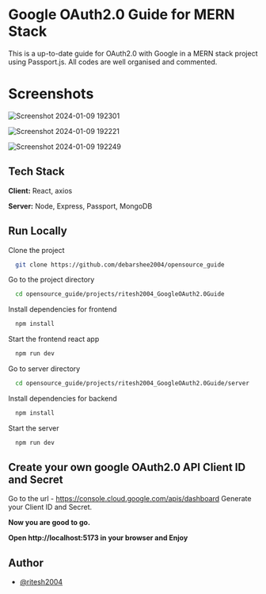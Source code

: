 
# Google OAuth2.0 Guide for MERN Stack

This is a up-to-date guide for OAuth2.0 with Google in a MERN stack project using Passport.js. All codes are well organised and commented.

# Screenshots

![Screenshot 2024-01-09 192301](https://github.com/debarshee2004/opensource_guide/assets/109234507/85c27585-7fa0-4d8e-9194-4ad9a3342a5d)

![Screenshot 2024-01-09 192221](https://github.com/debarshee2004/opensource_guide/assets/109234507/9d485f79-6b2b-42b2-beaf-8508e009cb2e)

![Screenshot 2024-01-09 192249](https://github.com/debarshee2004/opensource_guide/assets/109234507/163251af-1036-4a52-9299-5a901c3fea28)



## Tech Stack

**Client:** React, axios

**Server:** Node, Express, Passport, MongoDB


## Run Locally

Clone the project

```bash
  git clone https://github.com/debarshee2004/opensource_guide
```

Go to the project directory

```bash
  cd opensource_guide/projects/ritesh2004_GoogleOAuth2.0Guide
```

Install dependencies for frontend

```bash
  npm install
```

Start the frontend react app

```bash
  npm run dev
```
Go to server directory

```bash
  cd opensource_guide/projects/ritesh2004_GoogleOAuth2.0Guide/server
```
Install dependencies for backend

```bash
  npm install
```
Start the server

```bash
  npm run dev
```
## Create your own google OAuth2.0 API Client ID and Secret

Go to the url - https://console.cloud.google.com/apis/dashboard
Generate your Client ID and Secret.

**Now you are good to go.**

**Open http://localhost:5173 in your browser and Enjoy**

## Author

- [@ritesh2004](https://www.github.com/ritesh2004)

